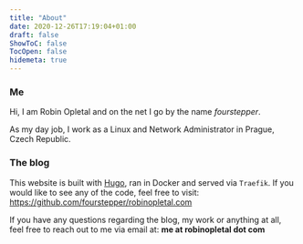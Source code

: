 ```yaml
---
title: "About"
date: 2020-12-26T17:19:04+01:00
draft: false
ShowToC: false
TocOpen: false
hidemeta: true
---
```

### Me

Hi, I am Robin Opletal and on the net I go by the name *fourstepper*.

As my day job, I work as a Linux and Network Administrator in Prague, Czech Republic.

### The blog

This website is built with [Hugo](https://gohugo.io/), ran in Docker and served via `Traefik`. If you would like to see any of the code, feel free to visit: https://github.com/fourstepper/robinopletal.com

If you have any questions regarding the blog, my work or anything at all, feel free to reach out to me via email at: **me at robinopletal dot com**
